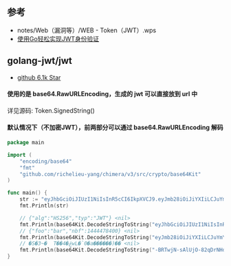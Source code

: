 ## 参考
- notes/Web（漏洞等）/WEB - Token（JWT）.wps
- [使用Go轻松实现JWT身份验证](https://mp.weixin.qq.com/s/mmeVZnrYzYPukdatjZ9Ydg)

## golang-jwt/jwt
- [github 6.1k Star](https://github.com/golang-jwt/jwt)

#### 使用的是 base64.RawURLEncoding，生成的 jwt 可以直接放到 url 中
详见源码: Token.SignedString()

#### 默认情况下（不加密JWT），前两部分可以通过 base64.RawURLEncoding 解码
```go
package main

import (
	"encoding/base64"
	"fmt"
	"github.com/richelieu-yang/chimera/v3/src/crypto/base64Kit"
)

func main() {
	str := "eyJhbGciOiJIUzI1NiIsInR5cCI6IkpXVCJ9.eyJmb28iOiJiYXIiLCJuYmYiOjE0NDQ0Nzg0MDB9.-BRTwjN-sAlUjO-82qDrNHdMtGAwgWH05PrN49Ep_sU"
	fmt.Println(str)

	// {"alg":"HS256","typ":"JWT"} <nil>
	fmt.Println(base64Kit.DecodeStringToString("eyJhbGciOiJIUzI1NiIsInR5cCI6IkpXVCJ9", base64Kit.WithEncoding(base64.RawURLEncoding)))
	// {"foo":"bar","nbf":1444478400} <nil>
	fmt.Println(base64Kit.DecodeStringToString("eyJmb28iOiJiYXIiLCJuYmYiOjE0NDQ0Nzg0MDB9", base64Kit.WithEncoding(base64.RawURLEncoding)))
	// �S�3~�  T��ڠ�4wL�`0�a������)�� <nil>
	fmt.Println(base64Kit.DecodeStringToString("-BRTwjN-sAlUjO-82qDrNHdMtGAwgWH05PrN49Ep_sU", base64Kit.WithEncoding(base64.RawURLEncoding)))
}
```


